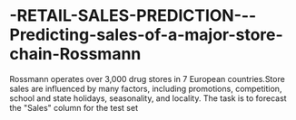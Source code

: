 # -RETAIL-SALES-PREDICTION---Predicting-sales-of-a-major-store-chain-Rossmann
Rossmann operates over 3,000 drug stores in 7 European countries.Store sales are influenced by many factors, including promotions, competition, school and state holidays, seasonality, and locality. The task is to forecast the "Sales" column for the test set
